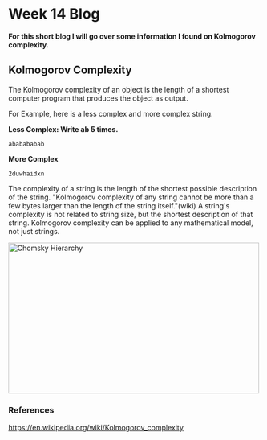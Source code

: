 # Week 14 Blog
**For this short blog I will go over some information I found on Kolmogorov complexity.**
## Kolmogorov Complexity
The Kolmogorov complexity of an object is the length of a shortest computer program that produces the object as output.

For Example, here is a less complex and more complex string.

**Less Complex: Write ab 5 times.**
```
ababababab
```

**More Complex**
```
2duwhaidxn
```
The complexity of a string is the length of the shortest possible description of the string. "Kolmogorov complexity of any string cannot be more than a few bytes larger than the length of the string itself."(wiki) A string's complexity is not related to string size, but the shortest description of that string. Kolmogorov complexity can be applied to any mathematical model, not just strings.

<img src="https://imgs.xkcd.com/comics/kolmogorov_directions.png" alt="Chomsky Hierarchy" class = "alignleft" height = "300" width="500"/>

### References
https://en.wikipedia.org/wiki/Kolmogorov_complexity